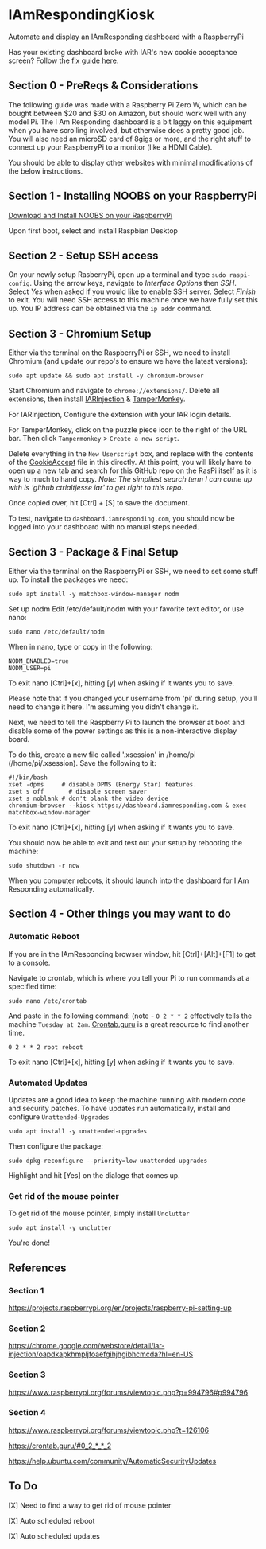 # IAmRespondingKiosk
Automate and display an IAmResponding dashboard with a RaspberryPi

Has your existing dashboard broke with IAR's new cookie acceptance screen? Follow the [fix guide here](cookieacceptfix.md).

## Section 0 - PreReqs & Considerations
The following guide was made with a Raspberry Pi Zero W, which can be bought between $20 and $30 on Amazon, but should work well with any model Pi. The I Am Responding dashboard is a bit laggy on this equipment when you have scrolling involved, but otherwise does a pretty good job. You will also need an microSD card of 8gigs or more, and the right stuff to connect up your RaspberryPi to a monitor (like a HDMI Cable).

You should be able to display other websites with minimal modifications of the below instructions.

## Section 1 - Installing NOOBS on your RaspberryPi
[Download and Install NOOBS on your RaspberryPi](https://projects.raspberrypi.org/en/projects/raspberry-pi-setting-up)

Upon first boot, select and install Raspbian Desktop

## Section 2 - Setup SSH access
On your newly setup RasberryPi, open up a terminal and type `sudo raspi-config`. Using the arrow keys, navigate to *Interface Options* then *SSH*. Select *Yes* when asked if you would like to enable SSH server. Select *Finish* to exit. You will need SSH access to this machine once we have fully set this up. You IP address can be obtained via the `ip addr` command.
  
## Section 3 - Chromium Setup
Either via the terminal on the RaspberryPi or SSH, we need to install Chromium (and update our repo's to ensure we have the latest versions):

    sudo apt update && sudo apt install -y chromium-browser
    
Start Chromium and navigate to `chrome://extensions/`. Delete all extensions, then install [IARInjection](https://chrome.google.com/webstore/detail/iar-injection/oapdkapkhmpljfoaefgihjhgibhcmcda?hl=en-US) & [TamperMonkey](https://chrome.google.com/webstore/detail/tampermonkey/dhdgffkkebhmkfjojejmpbldmpobfkfo?hl=en). 

For IARInjection, Configure the extension with your IAR login details.

For TamperMonkey, click on the puzzle piece icon to the right of the URL bar. Then click `Tampermonkey` > `Create a new script`.

Delete everything in the `New Userscript` box, and replace with the contents of the [CookieAccept](cookieaccept) file in this directly. At this point, you will likely have to open up a new tab and search for this GitHub repo on the RasPi itself as it is way to much to hand copy.
*Note: The simpliest search term I can come up with is 'github ctrlaltjesse iar' to get right to this repo.*

Once copied over, hit [Ctrl] + [S] to save the document.

To test, navigate to `dashboard.iamresponding.com`, you should now be logged into your dashboard with no manual steps needed.

## Section 3 - Package & Final Setup
Either via the terminal on the RaspberryPi or SSH, we need to set some stuff up. To install the packages we need:

    sudo apt install -y matchbox-window-manager nodm

Set up nodm
Edit /etc/default/nodm with your favorite text editor, or use nano:

    sudo nano /etc/default/nodm
    
When in nano, type or copy in the following:

    NODM_ENABLED=true
    NODM_USER=pi

To exit nano [Ctrl]+[x], hitting [y] when asking if it wants you to save.

Please note that if you changed your username from 'pi' during setup, you'll need to change it here. I'm assuming you didn't change it.

Next, we need to tell the Raspberry Pi to launch the browser at boot and disable some of the power settings as this is a non-interactive display board.

To do this, create a new file called '.xsession' in /home/pi (/home/pi/.xsession). Save the following to it: 

    #!/bin/bash
    xset -dpms     # disable DPMS (Energy Star) features.
    xset s off       # disable screen saver
    xset s noblank # don't blank the video device
    chromium-browser --kiosk https://dashboard.iamresponding.com & exec matchbox-window-manager
    
To exit nano [Ctrl]+[x], hitting [y] when asking if it wants you to save.
    
You should now be able to exit and test out your setup by rebooting the machine:

    sudo shutdown -r now
    
When you computer reboots, it should launch into the dashboard for I Am Responding automatically.

## Section 4 - Other things you may want to do
### Automatic Reboot
If you are in the IAmResponding browser window, hit [Ctrl]+[Alt]+[F1] to get to a console.

Navigate to crontab, which is where you tell your Pi to run commands at a specified time:

    sudo nano /etc/crontab
    
And paste in the following command: (note - `0 2 * * 2` effectively tells the machine `Tuesday at 2am`. [Crontab.guru](https://crontab.guru/) is a great resource to find another time.

    0 2 * * 2 root reboot
    
To exit nano [Ctrl]+[x], hitting [y] when asking if it wants you to save.

### Automated Updates
Updates are a good idea to keep the machine running with modern code and security patches. To have updates run automatically, install and configure `Unattended-Upgrades`

    sudo apt install -y unattended-upgrades
    
Then configure the package:

    sudo dpkg-reconfigure --priority=low unattended-upgrades
    
Highlight and hit [Yes] on the dialoge that comes up.

### Get rid of the mouse pointer
To get rid of the mouse pointer, simply install `Unclutter`

    sudo apt install -y unclutter

You're done!

## References
### Section 1
https://projects.raspberrypi.org/en/projects/raspberry-pi-setting-up

### Section 2
https://chrome.google.com/webstore/detail/iar-injection/oapdkapkhmpljfoaefgihjhgibhcmcda?hl=en-US

### Section 3
https://www.raspberrypi.org/forums/viewtopic.php?p=994796#p994796

### Section 4
https://www.raspberrypi.org/forums/viewtopic.php?t=126106

https://crontab.guru/#0_2_*_*_2

https://help.ubuntu.com/community/AutomaticSecurityUpdates

## To Do
[X] Need to find a way to get rid of mouse pointer

[X] Auto scheduled reboot

[X] Auto scheduled updates
